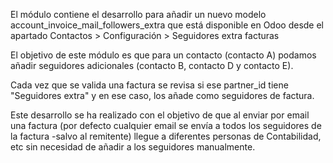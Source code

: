 El módulo contiene el desarrollo para añadir un nuevo modelo account_invoice_mail_followers_extra que está disponible en Odoo desde el apartado Contactos > Configuración > Seguidores extra facturas

El objetivo de este módulo es que para un contacto (contacto A) podamos añadir seguidores adicionales (contacto B, contacto D y contacto E).

Cada vez que se valida una factura se revisa si ese partner_id tiene "Seguidores extra" y en ese caso, los añade como seguidores de factura. 

Este desarrollo se ha realizado con el objetivo de que al enviar por email una factura (por defecto cualquier email se envía a todos los seguidores de la factura -salvo al remitente) llegue a diferentes personas de Contabilidad, etc sin necesidad de añadir a los seguidores manualmente.
